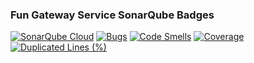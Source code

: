 ### Fun Gateway Service SonarQube Badges

[![SonarQube Cloud](https://sonarcloud.io/images/project_badges/sonarcloud-light.svg)](https://sonarcloud.io/summary/new_code?id=fun-service_fun-gateway-service)
[![Bugs](https://sonarcloud.io/api/project_badges/measure?project=fun-service_fun-gateway-service&metric=bugs&token=7000aaedf8654de906dd3f03895e5b8cfe6d7b64)](https://sonarcloud.io/summary/new_code?id=fun-service_fun-gateway-service)
[![Code Smells](https://sonarcloud.io/api/project_badges/measure?project=fun-service_fun-gateway-service&metric=code_smells&token=7000aaedf8654de906dd3f03895e5b8cfe6d7b64)](https://sonarcloud.io/summary/new_code?id=fun-service_fun-gateway-service)
[![Coverage](https://sonarcloud.io/api/project_badges/measure?project=fun-service_fun-gateway-service&metric=coverage&token=7000aaedf8654de906dd3f03895e5b8cfe6d7b64)](https://sonarcloud.io/summary/new_code?id=fun-service_fun-gateway-service)
[![Duplicated Lines (%)](https://sonarcloud.io/api/project_badges/measure?project=fun-service_fun-gateway-service&metric=duplicated_lines_density&token=7000aaedf8654de906dd3f03895e5b8cfe6d7b64)](https://sonarcloud.io/summary/new_code?id=fun-service_fun-gateway-service)